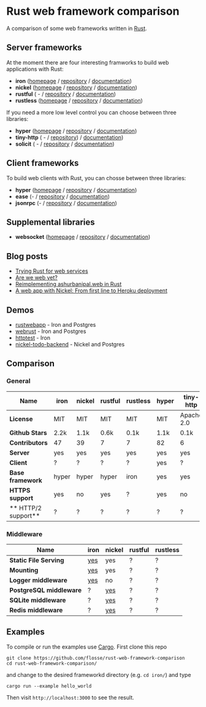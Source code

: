 # Rust web framework comparison

A comparison of some web frameworks written in [Rust](https://rustlang.org).

## Server frameworks

At the moment there are four interesting framworks to build web applications
with Rust:

- **iron**     ([homepage](http://ironframework.io/) / [repository](https://github.com/iron/iron/)            / [documentation](http://ironframework.io/doc/iron/))
- **nickel**   ([homepage](http://nickel.rs/)        / [repository](https://github.com/nickel-org/nickel.rs/) / [documentation](http://docs.nickel.rs/nickel/))
- **rustful**  ( -                                   / [repository](https://github.com/Ogeon/rustful)         / [documentation](http://ogeon.github.io/docs/rustful/master/rustful/))
- **rustless** ([homepage](http://rustless.org/)     / [repository](https://github.com/rustless/rustless)     / [documentation](http://rustless.org/rustless/doc/rustless/))

If you need a more low level control you can choose between three libraries:

- **hyper**     ([homepage](http://hyper.rs/) / [repository](https://github.com/hyperium/hyper)      / [documentation](http://hyper.rs/hyper/hyper/))
- **tiny-http** ( -                           / [repository](https://github.com/frewsxcv/tiny-http)) / [documentation](http://frewsxcv.github.io/tiny-http/tiny_http/index.html))
- **solicit**   ( -                           / [repository](https://github.com/mlalic/solicit)      / [documentation](https://mlalic.github.io/solicit/solicit/index.html))

## Client frameworks

To build web clients with Rust, you can chosse between three libraries:

- **hyper**   ([homepage](http://hyper.rs/) / [repository](https://github.com/hyperium/hyper)          / [documentation](http://hyper.rs/hyper/hyper/))
- **ease**    (-                            / [repository](https://github.com/SimonPersson/ease)       / [documentation](http://simonpersson.github.io/ease/))
- **jsonrpc** (-                            / [repository](https://github.com/apoelstra/rust-jsonrpc/) / [documentation](https://www.wpsoftware.net/rustdoc/jsonrpc/))

## Supplemental libraries

- **websocket** ([homepage](http://cyderize.github.io/rust-websocket/) / [repository](https://github.com/cyderize/rust-websocket) / [documentation](http://cyderize.github.io/rust-websocket/doc/websocket/))

## Blog posts

- [Trying Rust for web services](https://blog.wearewizards.io/trying-rust-for-web-services)
- [Are we web yet?](http://arewewebyet.com/)
- [Reimplementing ashurbanipal.web in Rust](http://maniagnosis.crsr.net/2015/07/reimplementing-ashurbanipalweb-in-rust.html)
- [A web app with Nickel: From first line to Heroku deployment](http://blog.thoughtram.io/rust/2015/07/29/a-web-app-with-nickel-from-first-line-to-heroku-deployment.html)

## Demos

- [rustwebapp](https://github.com/superlogical/rustwebapp) - Iron and Postgres
- [webrust](https://github.com/Keats/webrust) - Iron and Postgres
- [httptest](https://github.com/brson/httptest) - Iron
- [nickel-todo-backend](https://github.com/Ryman/nickel-todo-backend/) - Nickel and Postgres

## Comparison

### General

|                      Name | iron                                  | nickel                                                | rustful   | rustless  | hyper  | tiny-http  | solicit | ease  | jsonrpc | websocket |
| ------------------------- | ------------------------------------- | ----------------------------------------------------- | --------- | --------- | ------ | ---------- | ------- | ----- | ------- | --------- |
|               **License** | MIT                                   | MIT                                                   | MIT       | MIT       | MIT    | Apache 2.0 | MIT     | MIT   | CC0-1.0 | MIT       |
|          **Github Stars** | 2.2k                                  | 1.1k                                                  | 0.6k      | 0.1k      | 1.1k   | 0.1k       | 0.1k    | 0.05k | 0k      | 0.1k      |
|          **Contributors** | 47                                    | 39                                                    | 7         | 7         | 82     | 6          | 2       | 2     | 1       | 9         |
|                **Server** | yes                                   | yes                                                   | yes       | yes       | yes    | yes        | yes     | no    | no      | yes       |
|                **Client** | ?                                     | ?                                                     | ?         | ?         | yes    | ?          | yes     | yes   | yes     | yes       |
|        **Base framework** | hyper                                 | hyper                                                 | hyper     | iron      | yes    | yes        | -       | hyper | hyper   | no        |
|         **HTTPS support** | yes                                   | no                                                    | yes       | ?         | yes    | no         | -       | -     | -       | -         |
|       ** HTTP/2 support** | ?                                     | ?                                                     | ?         | ?         | ?      | ?          | yes     | ?     | ?       | -         |

### Middleware

|                      Name | iron                                  | nickel                                                | rustful   | rustless  |
| ------------------------- | ------------------------------------- | ----------------------------------------------------- | --------- | --------- |
|   **Static File Serving** | [yes](https://github.com/iron/static) | yes                                                   | ?         | ?         |
|              **Mounting** | [yes](https://github.com/iron/mount)  | yes                                                   | ?         | ?         |
|     **Logger middleware** | [yes](https://github.com/iron/logger) | no                                                    | ?         | ?         |
| **PostgreSQL middleware** | ?                                     | [yes](https://github.com/nickel-org/nickel-postgres)  | ?         | ?         |
|     **SQLite middleware** | ?                                     | [yes](https://github.com/flosse/nickel-sqlite)        | ?         | ?         |
|     **Redis middleware**  | ?                                     | [yes](https://github.com/matthewbentley/nickel-redis) | ?         | ?         |

## Examples

To compile or run the examples use [Cargo](https://github.com/rust-lang/cargo).
First clone this repo

    git clone https://github.com/flosse/rust-web-framework-comparison
    cd rust-web-framework-comparison/

and change to the desired frameworkd directory (e.g. `cd iron/`) and type

    cargo run --example hello_world

Then visit `http://localhost:3000` to see the result.
